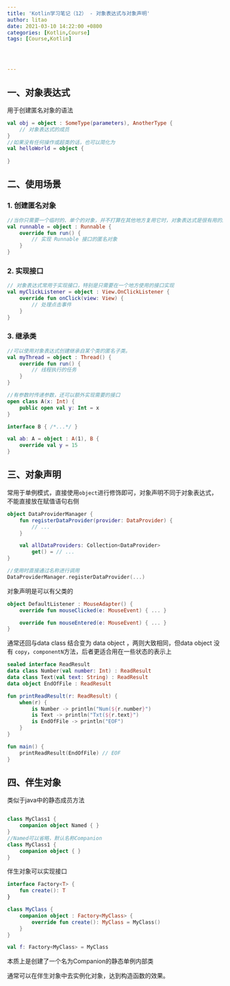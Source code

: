 ```yaml
---
title: 'Kotlin学习笔记（12） - 对象表达式与对象声明'
author: litao
date: 2021-03-10 14:22:00 +0800
categories: [Kotlin,Course]
tags: [Course,Kotlin]




---
```


## 一、对象表达式

用于创建匿名对象的语法

```kotlin
val obj = object : SomeType(parameters), AnotherType {
    // 对象表达式的成员
}
//如果没有任何操作或超类的话，也可以简化为
val helloWorld = object {
    
}
```

## 二、使用场景

### 1. 创建匿名对象

```kotlin
//当你只需要一个临时的、单个的对象，并不打算在其他地方复用它时，对象表达式是很有用的。
val runnable = object : Runnable {
    override fun run() {
        // 实现 Runnable 接口的匿名对象
    }
}

```

### 2. 实现接口

```kotlin
// 对象表达式常用于实现接口，特别是只需要在一个地方使用的接口实现
val myClickListener = object : View.OnClickListener {
    override fun onClick(view: View) {
        // 处理点击事件
    }
}

```

### 3. 继承类

```kotlin
//可以使用对象表达式创建继承自某个类的匿名子类。
val myThread = object : Thread() {
    override fun run() {
        // 线程执行的任务
    }
}

//有参数时传递参数，还可以额外实现需要的接口
open class A(x: Int) {
    public open val y: Int = x
}

interface B { /*...*/ }

val ab: A = object : A(1), B {
    override val y = 15
}

```

## 三、对象声明

常用于单例模式，直接使用`object`进行修饰即可，对象声明不同于对象表达式，不能直接放在赋值语句右侧

```kotlin
object DataProviderManager {
    fun registerDataProvider(provider: DataProvider) {
        // ...
    }

    val allDataProviders: Collection<DataProvider>
        get() = // ...
}

//使用时直接通过名称进行调用
DataProviderManager.registerDataProvider(...)
```

对象声明是可以有父类的

```kotlin
object DefaultListener : MouseAdapter() {
    override fun mouseClicked(e: MouseEvent) { ... }

    override fun mouseEntered(e: MouseEvent) { ... }
}
```

通常还回与data class 结合变为 data object  ，两则大致相同，但data object 没有 `copy`，`componentN`方法，后者更适合用在一些状态的表示上

```kotlin
sealed interface ReadResult
data class Number(val number: Int) : ReadResult
data class Text(val text: String) : ReadResult
data object EndOfFile : ReadResult

fun printReadResult(r: ReadResult) {
    when(r) {
        is Number -> println("Num(${r.number}")
        is Text -> println("Txt(${r.text}")
        is EndOfFile -> println("EOF")
    }
}

fun main() {
    printReadResult(EndOfFile) // EOF
}
```

## 四、伴生对象

类似于java中的静态成员方法

```kotlin

class MyClass1 {
    companion object Named { }
}
//Named可以省略，默认名称Companion
class MyClass1 {
    companion object { }
}
```

伴生对象可以实现接口

```kotlin
interface Factory<T> {
    fun create(): T
}

class MyClass {
    companion object : Factory<MyClass> {
        override fun create(): MyClass = MyClass()
    }
}

val f: Factory<MyClass> = MyClass
```

本质上是创建了一个名为Companion的静态单例内部类

通常可以在伴生对象中去实例化对象，达到构造函数的效果。
